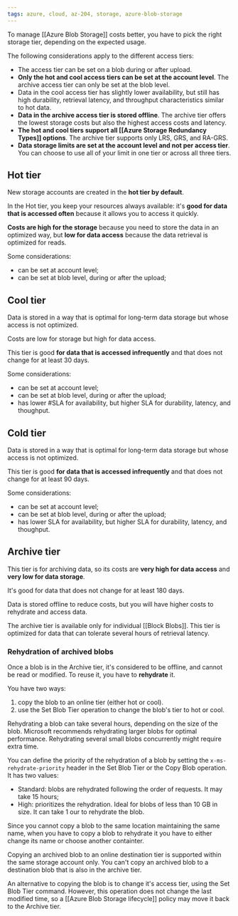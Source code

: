 ```yaml
---
tags: azure, cloud, az-204, storage, azure-blob-storage
---
```


To manage [[Azure Blob Storage]] costs better, you have to pick the right storage tier, depending on the expected usage.

The following considerations apply to the different access tiers:

- The access tier can be set on a blob during or after upload.
- **Only the hot and cool access tiers can be set at the account level**. The archive access tier can only be set at the blob level.
- Data in the cool access tier has slightly lower availability, but still has high durability, retrieval latency, and throughput characteristics similar to hot data.
- **Data in the archive access tier is stored offline**. The archive tier offers the lowest storage costs but also the highest access costs and latency.
- **The hot and cool tiers support all [[Azure Storage Redundancy Types]] options**. The archive tier supports only LRS, GRS, and RA-GRS.
- **Data storage limits are set at the account level and not per access tier**. You can choose to use all of your limit in one tier or across all three tiers.

## Hot tier

New storage accounts are created in the **hot tier by default**.

In the Hot tier, you keep your resources always available: it's **good for data that is accessed often** because it allows you to access it quickly.

**Costs are high for the storage** because you need to store the data in an optimized way, but **low for data access** because the data retrieval is optimized for reads.

Some considerations:

- can be set at account level;
- can be set at blob level, during or after the upload;

## Cool tier

Data is stored in a way that is optimal for long-term data storage but whose access is not optimized.

Costs are low for storage but high for data access.

This tier is good **for data that is accessed infrequently** and that does not change for at least 30 days.

Some considerations:

- can be set at account level;
- can be set at blob level, during or after the upload;
- has lower #SLA for availability, but higher SLA for durability, latency, and thoughput.

## Cold tier

Data is stored in a way that is optimal for long-term data storage but whose access is not optimized.

This tier is good **for data that is accessed infrequently** and that does not change for at least 90 days.

Some considerations:

- can be set at account level;
- can be set at blob level, during or after the upload;
- has lower SLA for availability, but higher SLA for durability, latency, and thoughput.

## Archive tier

This tier is for archiving data, so its costs are **very high for data access** and **very low for data storage**.

It's good for data that does not change for at least 180 days.

Data is stored offline to reduce costs, but you will have higher costs to rehydrate and access data.

The archive tier is available only for individual [[Block Blobs]]. This tier is optimized for data that can tolerate several hours of retrieval latency.

### Rehydration of archived blobs

Once a blob is in the Archive tier, it's considered to be offline, and cannot be read or modified. To reuse it, you have to **rehydrate** it.

You have two ways:

1. copy the blob to an online tier (either hot or cool).
2. use the Set Blob Tier operation to change the blob's tier to hot or cool.

Rehydrating a blob can take several hours, depending on the size of the blob. Microsoft recommends rehydrating larger blobs for optimal performance. Rehydrating several small blobs concurrently might require extra time.

You can define the priority of the rehydration of a blob by setting the `x-ms-rehydrate-priority` header in the Set Blob Tier or the Copy Blob operation. It has two values:

- Standard: blobs are rehydrated following the order of requests. It may take 15 hours;
- High: prioritizes the rehydration. Ideal for blobs of less than 10 GB in size. It can take 1 our to rehydrate the blob.

Since you cannot copy a blob to the same location maintaining the same name, when you have to copy a blob to rehydrate it you have to either change its name or choose another containter.

Copying an archived blob to an online destination tier is supported within the same storage account only. You can't copy an archived blob to a destination blob that is also in the archive tier.

An alternative to copying the blob is to change it's access tier, using the Set Blob Tier command. However, this operation does not change the last modified time, so a [[Azure Blob Storage lifecycle]] policy may move it back to the Archive tier.
